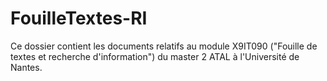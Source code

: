 FouilleTextes-RI
================

Ce dossier contient les documents relatifs au module X9IT090 ("Fouille de textes et recherche d'information") du master 2 ATAL à l'Université de Nantes.

